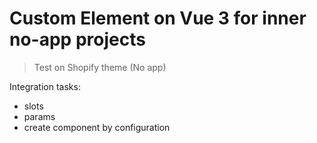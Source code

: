 # Custom Element on Vue 3 for inner no-app projects

> Test on Shopify theme (No app)

Integration tasks:
 - slots
 - params
 - create component by configuration
